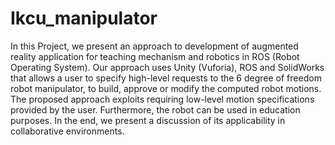 # Ikcu_manipulator
In this Project, we present an approach to development of augmented reality application for teaching mechanism and robotics in ROS (Robot Operating System). Our approach uses Unity (Vuforia), ROS and SolidWorks that allows a user to specify high-level requests to the 6 degree of freedom robot manipulator, to build, approve or modify the computed robot motions. The proposed approach exploits requiring low-level motion specifications provided by the user. Furthermore, the robot can be used in education purposes. In the end, we present a discussion of its applicability in collaborative environments.
